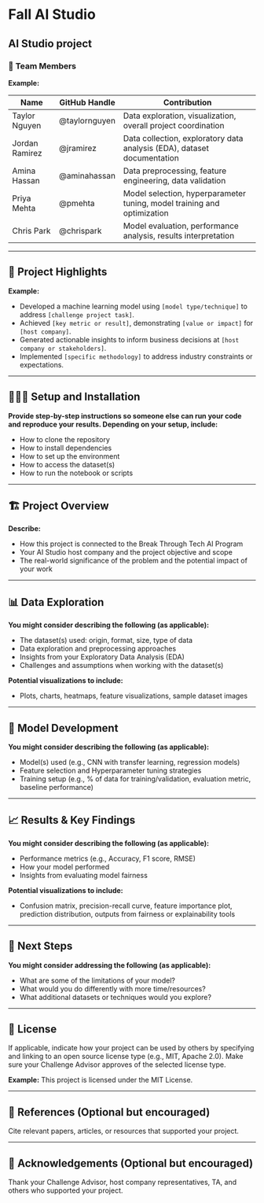 # Fall AI Studio

AI Studio project
---

### 👥 **Team Members**

**Example:**

| Name             | GitHub Handle | Contribution                                                             |
|------------------|---------------|--------------------------------------------------------------------------|
| Taylor Nguyen    | @taylornguyen | Data exploration, visualization, overall project coordination            |
| Jordan Ramirez   | @jramirez     | Data collection, exploratory data analysis (EDA), dataset documentation  |
| Amina Hassan     | @aminahassan  | Data preprocessing, feature engineering, data validation                 |
| Priya Mehta      | @pmehta       | Model selection, hyperparameter tuning, model training and optimization  |
| Chris Park       | @chrispark    | Model evaluation, performance analysis, results interpretation           |

---

## 🎯 **Project Highlights**

**Example:**

- Developed a machine learning model using `[model type/technique]` to address `[challenge project task]`.
- Achieved `[key metric or result]`, demonstrating `[value or impact]` for `[host company]`.
- Generated actionable insights to inform business decisions at `[host company or stakeholders]`.
- Implemented `[specific methodology]` to address industry constraints or expectations.

---

## 👩🏽‍💻 **Setup and Installation**

**Provide step-by-step instructions so someone else can run your code and reproduce your results. Depending on your setup, include:**

* How to clone the repository
* How to install dependencies
* How to set up the environment
* How to access the dataset(s)
* How to run the notebook or scripts

---

## 🏗️ **Project Overview**

**Describe:**

- How this project is connected to the Break Through Tech AI Program
- Your AI Studio host company and the project objective and scope
- The real-world significance of the problem and the potential impact of your work

---

## 📊 **Data Exploration**

**You might consider describing the following (as applicable):**

* The dataset(s) used: origin, format, size, type of data
* Data exploration and preprocessing approaches
* Insights from your Exploratory Data Analysis (EDA)
* Challenges and assumptions when working with the dataset(s)

**Potential visualizations to include:**

* Plots, charts, heatmaps, feature visualizations, sample dataset images

---

## 🧠 **Model Development**

**You might consider describing the following (as applicable):**

* Model(s) used (e.g., CNN with transfer learning, regression models)
* Feature selection and Hyperparameter tuning strategies
* Training setup (e.g., % of data for training/validation, evaluation metric, baseline performance)


---

## 📈 **Results & Key Findings**

**You might consider describing the following (as applicable):**

* Performance metrics (e.g., Accuracy, F1 score, RMSE)
* How your model performed
* Insights from evaluating model fairness

**Potential visualizations to include:**

* Confusion matrix, precision-recall curve, feature importance plot, prediction distribution, outputs from fairness or explainability tools

---

## 🚀 **Next Steps**

**You might consider addressing the following (as applicable):**

* What are some of the limitations of your model?
* What would you do differently with more time/resources?
* What additional datasets or techniques would you explore?

---

## 📝 **License**

If applicable, indicate how your project can be used by others by specifying and linking to an open source license type (e.g., MIT, Apache 2.0). Make sure your Challenge Advisor approves of the selected license type.

**Example:**
This project is licensed under the MIT License.

---

## 📄 **References** (Optional but encouraged)

Cite relevant papers, articles, or resources that supported your project.

---

## 🙏 **Acknowledgements** (Optional but encouraged)

Thank your Challenge Advisor, host company representatives, TA, and others who supported your project.
